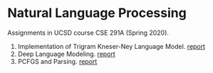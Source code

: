 # Natural Language Processing

Assignments in UCSD course CSE 291A (Spring 2020).

1. Implementation of Trigram Kneser-Ney Language Model. [report](reports/Assignment1-Report.pdf)
2. Deep Language Modeling. [report](reports/CSE291A_Assignment2.pdf)
3. PCFGS and Parsing. [report](reports/CSE_291A_Assignment_3.pdf)
